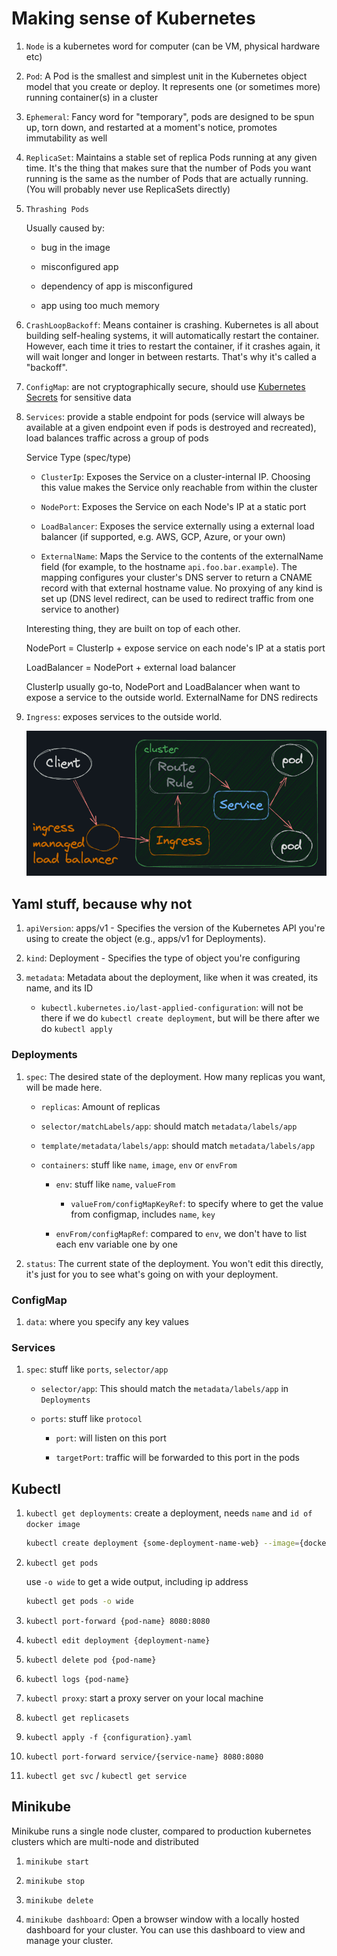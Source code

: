 # Making sense of Kubernetes

1. `Node` is a kubernetes word for computer (can be VM, physical hardware etc)

1. `Pod`: A Pod is the smallest and simplest unit in the Kubernetes object model that you create or deploy. It represents one (or sometimes more) running container(s) in a cluster

1. `Ephemeral`: Fancy word for "temporary", pods are designed to be spun up, torn down, and restarted at a moment's notice, promotes immutability as well

1. `ReplicaSet`: Maintains a stable set of replica Pods running at any given time. It's the thing that makes sure that the number of Pods you want running is the same as the number of Pods that are actually running. (You will probably never use ReplicaSets directly)

1. `Thrashing Pods`

    Usually caused by:

    - bug in the image

    - misconfigured app

    - dependency of app is misconfigured

    - app using too much memory

1. `CrashLoopBackoff`: Means container is crashing. Kubernetes is all about building self-healing systems, it will automatically restart the container. However, each time it tries to restart the container, if it crashes again, it will wait longer and longer in between restarts. That's why it's called a "backoff".

1. `ConfigMap`: are not cryptographically secure, should use [Kubernetes Secrets](https://kubernetes.io/docs/concepts/configuration/secret/) for sensitive data

1. `Services`: provide a stable endpoint for pods (service will always be available at a given endpoint even if pods is destroyed and recreated), load balances traffic across a group of pods

    Service Type (spec/type)

    - `ClusterIp`: Exposes the Service on a cluster-internal IP. Choosing this value makes the Service only reachable from within the cluster

    - `NodePort`: Exposes the Service on each Node's IP at a static port

    - `LoadBalancer`: Exposes the service externally using a external load balancer (if supported, e.g. AWS, GCP, Azure, or your own)

    - `ExternalName`: Maps the Service to the contents of the externalName field (for example, to the hostname `api.foo.bar.example`). The mapping configures your cluster's DNS server to return a CNAME record with that external hostname value. No proxying of any kind is set up (DNS level redirect, can be used to redirect traffic from one service to another)

    Interesting thing, they are built on top of each other.

    NodePort = ClusterIp + expose service on each node's IP at a statis port

    LoadBalancer = NodePort + external load balancer

    ClusterIp usually go-to, NodePort and LoadBalancer when want to expose a service to the outside world. ExternalName for DNS redirects

1. `Ingress`: exposes services to the outside world. 

    ![ingress diagram](./data/ingress.png)

## Yaml stuff, because why not

1. `apiVersion`: apps/v1 - Specifies the version of the Kubernetes API you're using to create the object (e.g., apps/v1 for Deployments).

1. `kind`: Deployment - Specifies the type of object you're configuring

1. `metadata`: Metadata about the deployment, like when it was created, its name, and its ID

    - `kubectl.kubernetes.io/last-applied-configuration`: will not be there if we do `kubectl create deployment`, but will be there after we do `kubectl apply`

### Deployments

1. `spec`: The desired state of the deployment. How many replicas you want, will be made here.

    - `replicas`: Amount of replicas

    - `selector/matchLabels/app`: should match `metadata/labels/app`

    - `template/metadata/labels/app`: should match `metadata/labels/app`

    - `containers`: stuff like `name`, `image`, `env` or `envFrom`

        - `env`: stuff like `name`, `valueFrom`

            - `valueFrom/configMapKeyRef`: to specify where to get the value from configmap, includes `name`, `key`

        - `envFrom/configMapRef`: compared to `env`, we don't have to list each env variable one by one

1. `status`: The current state of the deployment. You won't edit this directly, it's just for you to see what's going on with your deployment.

### ConfigMap

1. `data`: where you specify any key values

### Services

1. `spec`: stuff like `ports`, `selector/app`

    - `selector/app`: This should match the `metadata/labels/app` in `Deployments`

    - `ports`: stuff like `protocol`

        - `port`: will listen on this port

        - `targetPort`: traffic will be forwarded to this port in the pods

## Kubectl

1. `kubectl get deployments`: create a deployment, needs `name` and `id of docker image`

    ```sh
    kubectl create deployment {some-deployment-name-web} --image={docker.io/username/some-docker-image:latest}
    ```

1. `kubectl get pods`

    use `-o wide` to get a wide output, including ip address

    ```sh
    kubectl get pods -o wide
    ```

1. `kubectl port-forward {pod-name} 8080:8080`

1. `kubectl edit deployment {deployment-name}`

1. `kubectl delete pod {pod-name}`

1. `kubectl logs {pod-name}`

1. `kubectl proxy`: start a proxy server on your local machine

1. `kubectl get replicasets`

1. `kubectl apply -f {configuration}.yaml`

1. `kubectl port-forward service/{service-name} 8080:8080`

1. `kubectl get svc` / `kubectl get service`

## Minikube

Minikube runs a single node cluster, compared to production kubernetes clusters which are multi-node and distributed

1. `minikube start`

1. `minikube stop`

1. `minikube delete`

1. `minikube dashboard`: Open a browser window with a locally hosted dashboard for your cluster. You can use this dashboard to view and manage your cluster.
